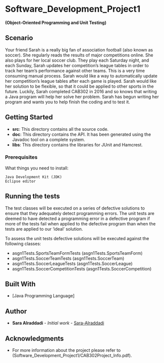 # Software_Development_Project1

**(Object-Oriented Programming and Unit Testing)**


## Scenario

Your friend Sarah is a really big fan of association football (also known as soccer). She regularly reads the results of major competitions online. She also plays for her local soccer club. They play each Saturday night, and each Sunday, Sarah updates her competition’s league tables in order to track her team’s performance against other teams. This is a very time consuming manual process. Sarah would like a way to automatically update her competition’s league tables after each game is played. Sarah would like her solution to be flexible, so that it could be applied to other sports in the future. Luckily, Sarah completed CAB302 in 2016 and so knows that writing a Java program will help her solve her problem. Sarah has begun writing her program and wants you to help finish the coding and to test it.


## Getting Started

* **src**: This directory contains all the source code.
* **doc**: This directory contains the API. It has been generated using the Javadoc tool on a complete system.
* **libs**: This directory contains the libraries for JUnit and Hamcrest.


### Prerequisites

What things you need to install:

```
Java Development Kit (JDK)
Eclipse editor
```

## Running the tests

The test classes will be executed on a series of defective solutions to ensure that they adequately detect programming errors. The unit tests are deemed to have detected a programming error in a defective program if more of the tests fail when applied to the defective program than when the tests are applied to our ‘ideal’ solution.

To assess the unit tests defective solutions will be executed against the following classes:

* asgn1Tests.SportsTeamFormTests (asgn1Tests.SportsTeamForm)
* asgn1Tests.SoccerTeamTests (asgn1Tests.SoccerTeam)
* asgn1Tests.SoccerLeagueTests (asgn1Tests.SoccerLeague)
* asgn1Tests.SoccerCompetitionTests (asgn1Tests.SoccerCompetition)


## Built With

* [Java Programming Language]


## Author

* **Sara Alraddadi** - *Initial work* - [Sara-Alraddadi](https://github.com/Saraalraddadi)


## Acknowledgments

* For more information about the project please refer to (Software_Development_Project1/CAB302Project_Info.pdf).


